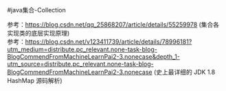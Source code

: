 #java集合-Collection

参考：https://blog.csdn.net/qq_25868207/article/details/55259978
(集合各实现类的底层实现原理)
<br/>
参考：https://blog.csdn.net/v123411739/article/details/78996181?utm_medium=distribute.pc_relevant.none-task-blog-BlogCommendFromMachineLearnPai2-3.nonecase&depth_1-utm_source=distribute.pc_relevant.none-task-blog-BlogCommendFromMachineLearnPai2-3.nonecase
(史上最详细的 JDK 1.8 HashMap 源码解析)